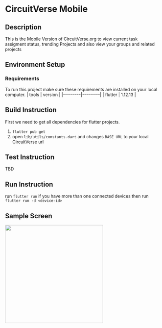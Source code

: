 # CircuitVerse Mobile

## Description
This is the Mobile Version of CircuitVerse.org to view current task assigment status, trending Projects and also view your groups and related projects

## Environment Setup
### Requirements

To run this project make sure these requirements are installed on your local computer.
| tools   | version |
|---------|---------|
| flutter | 1.12.13 |

## Build Instruction
First we need to get all dependencies for flutter projects.
1. `flutter pub get`
2. open `lib/utils/constants.dart` and changes `BASE_URL` to your local CircuitVerse url

## Test Instruction
TBD

## Run Instruction
run `flutter run`
if you have more than one connected devices then run `flutter run -d <device-id>`

## Sample Screen
<img src="https://github.com/Miftahunajat/CircuitVerse-Mobile/blob/master/assets/sample.gif" height="320">
